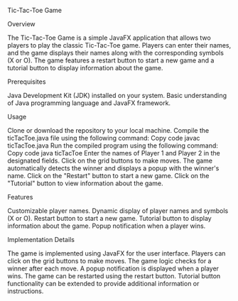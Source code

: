 Tic-Tac-Toe Game

Overview

The Tic-Tac-Toe Game is a simple JavaFX application that allows two players to play the classic Tic-Tac-Toe game. Players can enter their names, and the game displays their names along with the corresponding symbols (X or O). The game features a restart button to start a new game and a tutorial button to display information about the game.

Prerequisites

Java Development Kit (JDK) installed on your system.
Basic understanding of Java programming language and JavaFX framework.

Usage

Clone or download the repository to your local machine.
Compile the ticTacToe.java file using the following command:
Copy code
javac ticTacToe.java
Run the compiled program using the following command:
Copy code
java ticTacToe
Enter the names of Player 1 and Player 2 in the designated fields.
Click on the grid buttons to make moves.
The game automatically detects the winner and displays a popup with the winner's name.
Click on the "Restart" button to start a new game.
Click on the "Tutorial" button to view information about the game.



Features

Customizable player names.
Dynamic display of player names and symbols (X or O).
Restart button to start a new game.
Tutorial button to display information about the game.
Popup notification when a player wins.



Implementation Details

The game is implemented using JavaFX for the user interface.
Players can click on the grid buttons to make moves.
The game logic checks for a winner after each move.
A popup notification is displayed when a player wins.
The game can be restarted using the restart button.
Tutorial button functionality can be extended to provide additional information or instructions.
